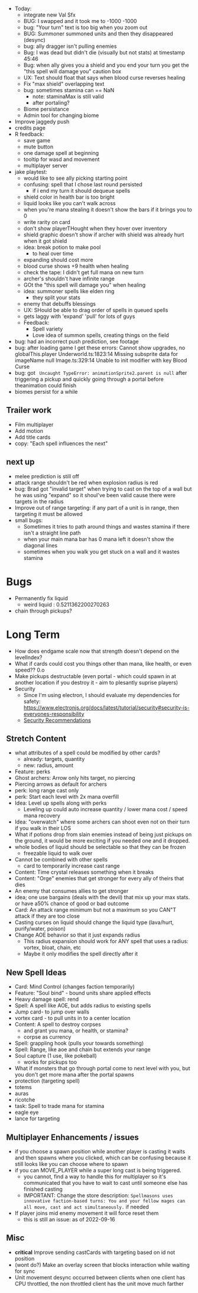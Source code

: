 - Today:
    - integrate new Val Sfx
    - BUG: I swapped and it took me to -1000 -1000
    - bug: "Your turn" text is too big when you zoom out
    - BUG: Summoner summoned units and then they disappeared (desync)
    - bug: ally dragger isn't pulling enemies
    - Bug: I was dead but didn't die (visually but not stats) at timestamp 45:46
    - Bug: when ally gives you a shield and you end your turn you get the "this spell will damage you" caution box
    - UX: Text should float that says when blood curse reverses healing
    - Fix "max shield" overlapping text
    - bug: sometimes stamina can == NaN
        - note: staminaMax is still valid
        - after portaling?
    - Biome persistance
    - Admin tool for changing biome
- Improve jaggedy push 
- credits page
- R feedback:
    - save game
    - mute button
    - one damage spell at beginning
    - tooltip for wasd and movement
    - multiplayer server
- jake playtest:
    - would like to see ally picking starting point
    - confusing: spell that I chose last round persisted
        - if i end my turn it should dequeue spells
    - shield color in health bar is too bright
    - liquid looks like you can't walk across
    - when you're mana stealing it doesn't show the bars if it brings you to 0
    - write rarity on card
    - don't show playerTHought when they hover over inventory
    - shield graphic doesn't show if archer with shield was already hurt when it got shield
    - idea: break potion to make pool
        - to heal over time
    - expanding should cost more
    - blood curse shows +9 health when healing
    - check the tape: I didn't get full mana on new turn
    - archer's shouldn't have infinite range
    - GOt the "this spell will damage you" when healing
    - idea: summoner spells like elden ring
        - they split your stats
    - enemy that debuffs blessings
    - UX: SHould be able to drag order of spells in queued spells
    - gets laggy with 'expand' 'pull' for lots of guys
    - Feedback:
        - Spell variety
        - Love idea of summon spells, creating things on the field
- bug: had an incorrect push prediction, see footage
- bug: after loading game I get these errors:
    Cannot show upgrades, no globalThis.player Underworld.ts:1823:14
    Missing subsprite data for imageName null Image.ts:329:14
    Unable to init modifier with key Blood Curse
- bug: got ` Uncaught TypeError: animationSprite2.parent is null` after triggering a pickup and quickly going through a portal before theanimation could finish
- biomes persist for a while

## Trailer work
- Film multiplayer
- Add motion
- Add title cards
- copy: "Each spell influences the next"
## next up
- melee prediction is still off
- attack range shouldn't be red when explosion radius is red
- bug: Brad got "invalid target" when trying to cast on the top of a wall but he was using "expand" so it shoul've been valid cause there were targets in the radius
- Improve out of range targeting: if any part of a unit is in range, then targeting it must be allowed
- small bugs:
    - Sometimes it tries to path around things and wastes stamina if there isn't a straight line path
    - when your main mana bar has 0 mana left it doesn't show the diagonal lines
    - sometimes when you walk you get stuck on a wall and it wastes stamina
# Bugs
- Permanently fix liquid
    - weird liquid : 0.5211362200270263
- chain through pickups?

# Long Term
- How does endgame scale now that strength doesn't depend on the levelIndex?
- What if cards could cost you things other than mana, like health, or even speed?? 0.o
- Make pickups destructable (even portal - which could spawn in at another location if you destroy it - aim to plesantly suprise players)
- Security
    - Since I'm using electron, I should evaluate my dependencies for safety: https://www.electronjs.org/docs/latest/tutorial/security#security-is-everyones-responsibility
    - [Security Recommendations](https://www.electronjs.org/docs/latest/tutorial/security#checklist-security-recommendations)

## Stretch Content
- what attributes of a spell could be modified by other cards?
    - already: targets, quantity
    - new: radius, amount
- Feature: perks
- Ghost archers: Arrow only hits target, no piercing
- Piercing arrows as default for archers
- perk: long range cast only
- perk: Start each level with 2x mana overfill
- Idea: Level up spells along with perks
    - Leveling up could auto increase quantity / lower mana cost / speed mana recovery
- Idea: "overwatch" where some archers can shoot even not on their turn if you walk in their LOS
- What if potions drop from slain enemies instead of being just pickups on the ground, it would be more exciting if you needed one and it dropped.
- whole bodies of liquid should be selectable so that they can be frozen
    - freezable liquid to walk over
- Cannot be combined with other spells
    - card to temporarily increase cast range
- Content: Time crystal releases something when it breaks
- Content: "Orge" enemies that get stronger for every ally of theirs that dies
- An enemy that consumes allies to get stronger
- idea; one use bargains (deals with the devil) that mix up your max stats.  or have a50% chance of good or bad outcome
- Card: An attack range minimum but not a maximum so you CAN"T attack if they are too close
- Casting curses on liquid should change the liquid type (lava/hurt, purify/water, poison)
- Change AOE behavior so that it just expands radius
    - This radius expansion should work for ANY spell that uses a radius: vortex, bloat, chain, etc
    - Maybe it only modifies the spell directly after it

## New Spell Ideas
- Card: Mind Control (changes faction temporarily)
- Feature: "Soul bind" - bound units share applied effects
- Heavy damage spell: rend
- Spell: A spell like AOE, but adds radius to existing spells
- Jump card- to jump over walls
- vortex card - to pull units in to a center location
- Content: A spell to destroy corpses
    - and grant you mana, or health, or stamina?
    - corpse as currency
- Spell: grappling hook (pulls your towards something)
- Spell: Range, like aoe and chain but extends your range
- Soul capture (1 use, like pokeball)
    - works for pickups too
- What if monsters that go through portal come to next level with you, but you don't get more mana after the portal spawns
- protection (targeting spell)
- totems
- auras
- ricotche
- task: Spell to trade mana for stamina
- eagle eye
- lance for targeting

## Multiplayer Enhancements / issues
- if you choose a spawn position while another player is casting it waits and then spawns where you clicked, which can be confusing because it still looks like you can choose where to spawn
- if you can MOVE_PLAYER while a super long cast is being triggered.
    - you cannot, find a way to handle this for multiplayer so it's communicated that you have to wait to cast until someone else has finished casting
    - IMPORTANT: Change the store description:  `Spellmasons uses innovative faction-based turns: You and your fellow mages can all move, cast and act simultaneously.` if needed
- If player joins mid enemy movement it will force reset them
    - this is still an issue: as of 2022-09-16
## Misc
- **critical** Improve sending castCards with targeting based on id not position
- (wont do?) Make an overlay screen that blocks interaction while waiting for sync
- Unit movement desync occurred between clients when one client has CPU throttled, the non throttled client has the unit move much farther
